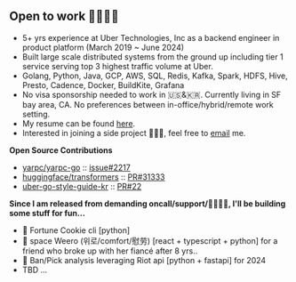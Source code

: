 ## Open to work 👩🏻‍💻👋

- 5+ yrs experience at Uber Technologies, Inc as a backend engineer in product platform (March 2019 ~ June 2024)
- Built large scale distributed systems from the ground up including tier 1 service serving top 3 highest traffic volume at Uber.
- Golang, Python, Java, GCP, AWS, SQL, Redis, Kafka, Spark, HDFS, Hive, Presto, Cadence, Docker, BuildKite, Grafana
- No visa sponsorship needed to work in 🇺🇸&🇰🇷. Currently living in SF bay area, CA. No preferences between in-office/hybrid/remote work setting.
- My resume can be found [here](https://github.com/unscrew/unscrew/blob/main/kim_resume_2024.pdf).
- Interested in joining a side project 🙋🏻‍♀️, feel free to [email](mailto:chloe.minkyung.k@gmail.com) me.


**Open Source Contributions**
- [yarpc/yarpc-go](https://github.com/yarpc/yarpc-go) :: [issue#2217](https://github.com/yarpc/yarpc-go/issues/2217) 
- [huggingface/transformers](https://github.com/huggingface/transformers) :: [PR#31333](https://github.com/huggingface/transformers/pull/31333)
- [uber-go-style-guide-kr](https://github.com/TangoEnSkai/uber-go-style-guide-kr) :: [PR#22](https://github.com/TangoEnSkai/uber-go-style-guide-kr/pull/22)

  
**Since I am released from demanding oncall/support/🚒👩🏻‍🚒, I'll be building some stuff for fun...**
- 🥠 Fortune Cookie cli [python]
- 🌿 space Weero (위로/comfort/慰劳) [react + typescript + python] for a friend who broke up with her fiancé after 8 yrs..
- 👾 Ban/Pick analysis leveraging Riot api [python + fastapi] for 2024
- TBD ...
